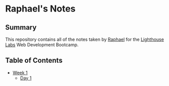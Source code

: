 # Raphael's Notes

## Summary

This repository contains all of the notes taken by [Raphael](https://github.com/Rapha321) for the [Lighthouse Labs](https://www.lighthouselabs.ca) Web Development Bootcamp.


## Table of Contents

* [Week 1](/Week_1)
  * [Day 1](/Week_1/Day_1)
